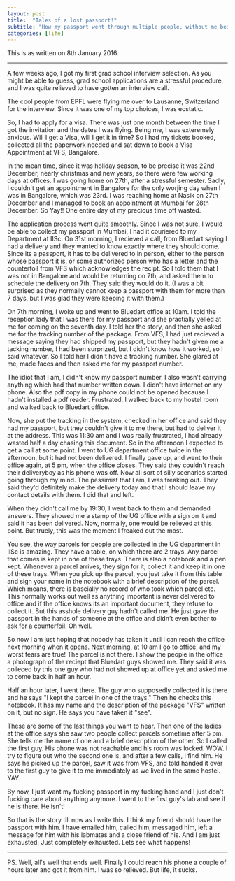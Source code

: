 ```yaml
---
layout: post
title:  "Tales of a lost passport!"
subtitle: "How my passport went through multiple people, without me being able to figure out where the hell it is."
categories: [life]
---
```


This is as written on 8th January 2016.

---

A few weeks ago, I got my first grad school interview selection. As you might be able to guess, grad school applications are a stressful procedure, and I was quite relieved to have gotten an interview call.

The cool people from EPFL were flying me over to Lausanne, Switzerland for the interview. Since it was one of my top choices, I was ecstatic. 

So, I had to apply for a visa. There was just one month between the time I got the invitation and the dates I was flying. Being me, I was exteremely anxious. Will I get a Visa, will I get it in time? So I had my tickets booked, collected all the paperwork needed and sat down to book a Visa Appointment at VFS, Bangalore. 

In the mean time, since it was holiday season, to be precise it was 22nd December, nearly christmas and new years, so there were few working days at offices. I was going home on 27th, after a stressful semester. Sadly, I couldn't get an appointment in Bangalore for the only worjing day when I was in Bangalore, which was 23rd. I was reaching home at Nasik on 27th December and I managed to book an appointment at Mumbai for 28th December. So Yay!! One entire day of my precious time off wasted.

The application process went quite smoothly. Since I was not sure, I would be able to collect my passport in Mumbai, I had it couriered to my Department at IISc. On 31st morning, I recieved a call, from Bluedart saying I had a delivery and they wanted to know exactly where they should come. Since its a passport, it has to be delivered to in person, either to the person whose passport it is, or some authorized person who has a letter and the counterfoil from VFS which acknowledges the recipt. So I told them that I was not in Bangalore and would be returning on 7th, and asked them to schedule the delivery on 7th. They said they would do it. (I was a bit surprised as they normally cannot keep a passport with them for more than 7 days, but I was glad they were keeping it with them.)

On 7th morning, I woke up and went to Bluedart office at 10am. I told the reception lady that I was there for my passport and she practially yelled at me for coming on the seventh day. I told her the story, and then she asked me for the tracking number of the package. From VFS, I had just recieved a message saying they had shipped my passport, but they hadn't given me a tacking number, I had been surprized, but I didn't know how it worked, so I said whatever. So I told her I didn't have a tracking number. She glared at me, made faces and then asked me for my passport number. 

The idiot that I am, I didn't know my passport number. I also wasn't carrying anything which had that number written down. I didn't have internet on my phone. Also the pdf copy in my phone could not be opened because I hadn't installed a pdf reader. Frustrated, I walked back to my hostel room and walked back to Bluedart office. 

Now, she put the tracking in the system, checked in her office and said they had my passport, but they couldn't give it to me there, but had to deliver it at the address. This was 11:30 am and I was really frustrated, I had already wasted half a day chasing this document. So in the afternoon I expected to get a call at some point. I went to UG department office twice in the afternoon, but it had not been delivered. I finally gave up, and went to their office again, at 5 pm, when the office closes. They said they couldn't reach their deliveryboy as his phone was off. Now all sort of silly scenarios started going through my mind. The pessimist that I am, I was freaking out. They said they'd definitely make the delivery today and that I should leave my contact details with them. I did that and left.

When they didn't call me by 19:30, I went back to them and demanded answers. They showed me a stamp of the UG office with a sign on it and said it has been delivered. Now, normally, one would be relieved at this point. But truely, this was the moment I freaked out the most. 

You see, the way parcels for people are collected in the UG department in IISc is amazing. They have a table, on which there are 2 trays. Any parcel that comes is kept in one of these trays. There is also a notebook and a pen kept. Whenever a parcel arrives, they sign for it, collect it and keep it in one of these trays. When you pick up the parcel, you just take it from this table and sign your name in the notebook with a brief description of the parcel. Which means, there is bascially no record of who took which parcel etc. This normally works out well as anything important is never delivered to office and if the office knows its an important document, they refuse to collect it. But this asshole delivery guy hadn't called me. He just gave the passport in the hands of someone at the office and didn't even bother to ask for a counterfoil. Oh well. 

So now I am just hoping that nobody has taken it until I can reach the office next morning when it opens. Next morning, at 10 am I go to office, and my worst fears are true! The parcel is not there. I show the people in the office a photograph of the reciept that Bluedart guys showed me. They said it was colleced by this one guy who had not showed up at office yet and asked me to come back in half an hour. 

Half an hour later, I went there. The guy who supposedly collected it is there and he says "I kept the parcel in one of the trays." Then he checks this notebook. It has my name and the description of the package "VFS" written on it, but no sign. He says you have taken it "see". 

These are some of the last things you want to hear. Then one of the ladies at the office says she saw two people collect parcels sometime after 5 pm. She tells me the name of one and a brief description of the other. So I called the first guy. His phone was not reachable and his room was locked. WOW. I try to figure out who the second one is, and after a few calls, I find him. He says he picked up the parcel, saw it was from VFS, and told handed it over to the first guy to give it to me immediately as we lived in the same hostel. YAY. 

By now, I just want my fucking passport in my fucking hand and I just don't fucking care about anything anymore. I went to the first guy's lab and see if he is there. He isn't!

So that is the story till now as I write this. I think my friend should have the passport with him. I have emailed him, called him, messaged him, left a message for him with his labmates and a close friend of his. And I am just exhausted. Just completely exhausted. Lets see what happens!

***

PS. Well, all's well that ends well. Finally I could reach his phone a couple of hours later and got it from him. I was so relieved. But life, it sucks.